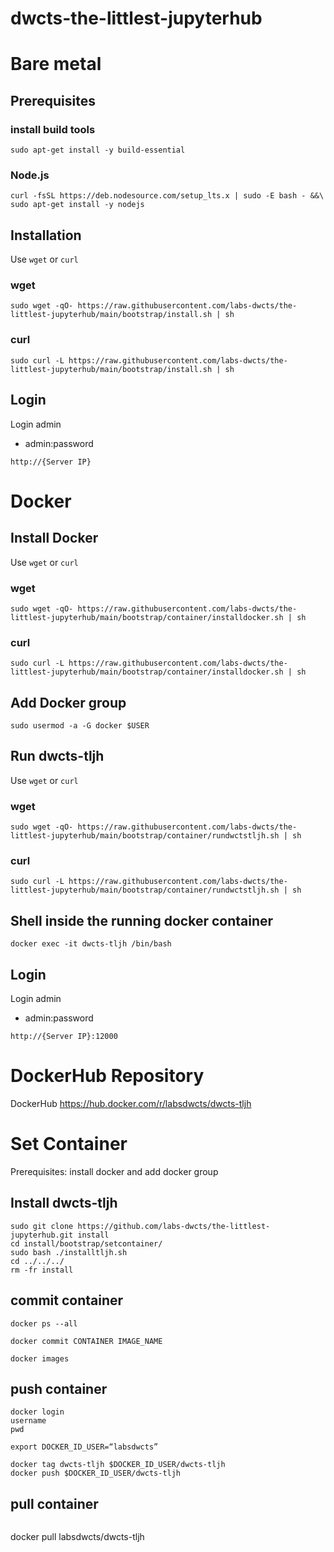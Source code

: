 # dwcts-the-littlest-jupyterhub

# Bare metal

## Prerequisites
### install build tools
```
sudo apt-get install -y build-essential
```
### Node.js
```
curl -fsSL https://deb.nodesource.com/setup_lts.x | sudo -E bash - &&\
sudo apt-get install -y nodejs
```

## Installation
Use `wget` or `curl`
### wget
```
sudo wget -qO- https://raw.githubusercontent.com/labs-dwcts/the-littlest-jupyterhub/main/bootstrap/install.sh | sh
```


### curl
```
sudo curl -L https://raw.githubusercontent.com/labs-dwcts/the-littlest-jupyterhub/main/bootstrap/install.sh | sh
```

## Login
Login admin
 - admin:password
```
http://{Server IP}
```

# Docker

## Install Docker

Use `wget` or `curl`
### wget
```
sudo wget -qO- https://raw.githubusercontent.com/labs-dwcts/the-littlest-jupyterhub/main/bootstrap/container/installdocker.sh | sh
```

### curl
```
sudo curl -L https://raw.githubusercontent.com/labs-dwcts/the-littlest-jupyterhub/main/bootstrap/container/installdocker.sh | sh
```

## Add Docker group
```
sudo usermod -a -G docker $USER
```

## Run dwcts-tljh

Use `wget` or `curl`
### wget
```
sudo wget -qO- https://raw.githubusercontent.com/labs-dwcts/the-littlest-jupyterhub/main/bootstrap/container/rundwctstljh.sh | sh
```

### curl
```
sudo curl -L https://raw.githubusercontent.com/labs-dwcts/the-littlest-jupyterhub/main/bootstrap/container/rundwctstljh.sh | sh
```

## Shell inside the running docker container
```
docker exec -it dwcts-tljh /bin/bash
```

## Login
Login admin
 - admin:password
```
http://{Server IP}:12000
```


# DockerHub Repository
DockerHub
https://hub.docker.com/r/labsdwcts/dwcts-tljh

# Set Container

Prerequisites: install docker and add docker group

## Install dwcts-tljh
```
sudo git clone https://github.com/labs-dwcts/the-littlest-jupyterhub.git install
cd install/bootstrap/setcontainer/
sudo bash ./installtljh.sh
cd ../../../
rm -fr install
```

## commit container
```
docker ps --all

docker commit CONTAINER IMAGE_NAME

docker images
```

## push container
```
docker login
username
pwd

export DOCKER_ID_USER=“labsdwcts”

docker tag dwcts-tljh $DOCKER_ID_USER/dwcts-tljh
docker push $DOCKER_ID_USER/dwcts-tljh
```

## pull container
```
```
docker pull labsdwcts/dwcts-tljh
```